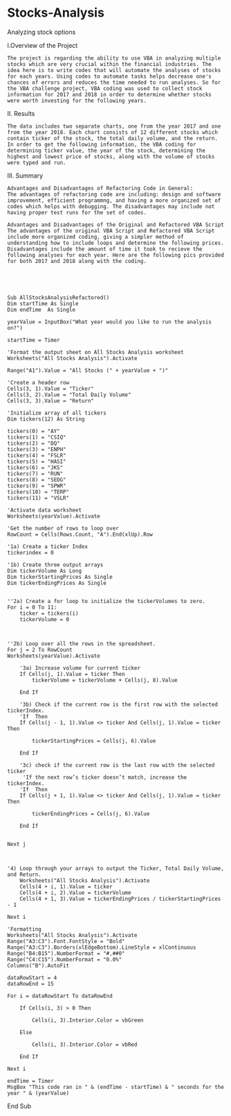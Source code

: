 # Stocks-Analysis
Analyzing stock options 

I.Overview of the Project
   
    The project is regarding the ability to use VBA in analyzing multiple stocks which are very crucial within the financial industries. The idea here is to write codes that will automate the analyses of stocks for each years. Using codes to automate tasks helps decrease one's chances of errors and reduces the time needed to run analyses. So for the VBA challenge project, VBA coding was used to collect stock information for 2017 and 2018 in order to determine whether stocks were worth investing for the following years. 

II. Results

    The data includes two separate charts, one from the year 2017 and one from the year 2018. Each chart consists of 12 different stocks which contain ticker of the stock, the total daily volume, and the return. In order to get the following information, the VBA coding for determining ticker value, the year of the stock, determining the highest and lowest price of stocks, along with the volume of stocks were typed and run.

III. Summary

    Advantages and Disadvantages of Refactoring Code in General:
    The advantages of refactoring code are including: design and software improvement, efficient programmng, and having a more organized set of codes which helps with debugging. The disadvantages may include not having proper test runs for the set of codes.

    Advantages and Disadvantages of the Original and Refactored VBA Script
    The advantages of the original VBA Script and Refactored VBA Script include more organized coding, giving a simpler method of understanding how to include loops and determine the following prices. Disadvantages include the amount of time it took to recieve the following analyses for each year. Here are the following pics provided for both 2017 and 2018 along with the coding.





    Sub AllStocksAnalysisRefactored()
    Dim startTime As Single
    Dim endTime  As Single

    yearValue = InputBox("What year would you like to run the analysis on?")

    startTime = Timer
    
    'Format the output sheet on All Stocks Analysis worksheet
    Worksheets("All Stocks Analysis").Activate
    
    Range("A1").Value = "All Stocks (" + yearValue + ")"
    
    'Create a header row
    Cells(3, 1).Value = "Ticker"
    Cells(3, 2).Value = "Total Daily Volume"
    Cells(3, 3).Value = "Return"

    'Initialize array of all tickers
    Dim tickers(12) As String
    
    tickers(0) = "AY"
    tickers(1) = "CSIQ"
    tickers(2) = "DQ"
    tickers(3) = "ENPH"
    tickers(4) = "FSLR"
    tickers(5) = "HASI"
    tickers(6) = "JKS"
    tickers(7) = "RUN"
    tickers(8) = "SEDG"
    tickers(9) = "SPWR"
    tickers(10) = "TERP"
    tickers(11) = "VSLR"
    
    'Activate data worksheet
    Worksheets(yearValue).Activate
    
    'Get the number of rows to loop over
    RowCount = Cells(Rows.Count, "A").End(xlUp).Row
    
    '1a) Create a ticker Index
    tickerindex = 0

    '1b) Create three output arrays
    Dim tickerVolume As Long
    Dim tickerStartingPrices As Single
    Dim tickerEndingPrices As Single
    
    
    ''2a) Create a for loop to initialize the tickerVolumes to zero.
    For i = 0 To 11:
        ticker = tickers(i)
        tickerVolume = 0
    
    
        
    ''2b) Loop over all the rows in the spreadsheet.
    For j = 2 To RowCount
    Worksheets(yearValue).Activate
    
        '3a) Increase volume for current ticker
        If Cells(j, 1).Value = ticker Then
            tickerVolume = tickerVolume + Cells(j, 8).Value
        
        End If
        
        '3b) Check if the current row is the first row with the selected tickerIndex.
        'If  Then
        If Cells(j - 1, 1).Value <> ticker And Cells(j, 1).Value = ticker Then
        
            tickerStartingPrices = Cells(j, 6).Value
        
        End If
        
        '3c) check if the current row is the last row with the selected ticker
         'If the next row’s ticker doesn’t match, increase the tickerIndex.
        'If  Then
        If Cells(j + 1, 1).Value <> ticker And Cells(j, 1).Value = ticker Then
            
            tickerEndingPrices = Cells(j, 6).Value
        
        End If
        
    
    Next j


    
    '4) Loop through your arrays to output the Ticker, Total Daily Volume, and Return.
        Worksheets("All Stocks Analysis").Activate
        Cells(4 + i, 1).Value = ticker
        Cells(4 + i, 2).Value = tickerVolume
        Cells(4 + 1, 3).Value = tickerEndingPrices / tickerStartingPrices - 1
        
    Next i
    
    'Formatting
    Worksheets("All Stocks Analysis").Activate
    Range("A3:C3").Font.FontStyle = "Bold"
    Range("A3:C3").Borders(xlEdgeBottom).LineStyle = xlContinuous
    Range("B4:B15").NumberFormat = "#,##0"
    Range("C4:C15").NumberFormat = "0.0%"
    Columns("B").AutoFit

    dataRowStart = 4
    dataRowEnd = 15

    For i = dataRowStart To dataRowEnd
        
        If Cells(i, 3) > 0 Then
            
            Cells(i, 3).Interior.Color = vbGreen
            
        Else
        
            Cells(i, 3).Interior.Color = vbRed
            
        End If
        
    Next i
 
    endTime = Timer
    MsgBox "This code ran in " & (endTime - startTime) & " seconds for the year " & (yearValue)

End Sub





